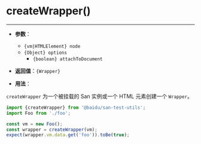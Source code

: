# createWrapper()
---

* **参数**：

    - `{vm|HTMLElement} node`
    - `{Object} options`
        * `{boolean} attachToDocument`

* **返回值**：`{Wrapper}`

* **用法**：

`createWrapper` 为一个被挂载的 San 实例或一个 HTML 元素创建一个 `Wrapper`。

```js
import {createWrapper} from '@baidu/san-test-utils';
import Foo from './foo';

const vm = new Foo();
const wrapper = createWrapper(vm);
expect(wrapper.vm.data.get('foo')).toBe(true);
```
